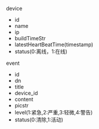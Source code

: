 device
- id
- name
- ip
- buildTimeStr
- latestHeartBeatTime(timestamp)
- status(0:离线，1:在线)


event
- id
- dn
- title
- device_id
- content
- picstr
- level(1:紧急,2:严重,3:轻微,4:警告)
- status(0:清除,1:活动)